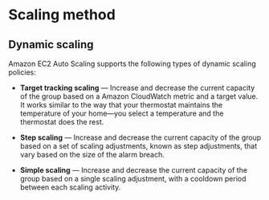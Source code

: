 # Scaling method
## Dynamic scaling
Amazon EC2 Auto Scaling supports the following types of dynamic scaling policies:

* **Target tracking scaling** — Increase and decrease the current capacity of the group based on a Amazon CloudWatch metric and a target value. It works similar to the way that your thermostat maintains the temperature of your home—you select a temperature and the thermostat does the rest.

* **Step scaling** — Increase and decrease the current capacity of the group based on a set of scaling adjustments, known as step adjustments, that vary based on the size of the alarm breach.

* **Simple scaling** — Increase and decrease the current capacity of the group based on a single scaling adjustment, with a cooldown period between each scaling activity.
